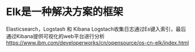 # Elk是一种解决方案的框架

Elasticsearch，Logstash 和 Kibana
Logstach收集日志通过Es键入索引，最后通过Kibana提供可视化的web平台进行分析
https://www.ibm.com/developerworks/cn/opensource/os-cn-elk/index.html